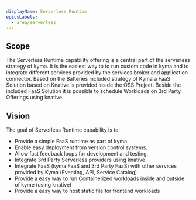 ```yaml
---
displayName: Serverless Runtime
epicsLabels:
  - area/serverless
---
```

<!-- above metadata will be used on kyma.project.io page to display nice name of capability and have a reference to label that should be used while fetching from ZenHub/GitHub the information about related Epics and their delivery plan   -->

## Scope

The Serverless Runtime capability offering is a central part of the serverless strategy of kyma. It is the easiest way to to run custom code in kyma and to integrate different services provided by the services broker and application connector. Based on the Batteries included strategy of Kyma a FaaS Solution based on Knative is provided inside the OSS Project. Beside the included FaaS Solution it is possible to schedule Workloads on 3rd Party Offerings using knative.

## Vision

The goal of Serverless Runtime capability is to:

- Provide a simple FaaS runtime as part of kyma.
- Enable easy deployment from version control systems.
- Allow fast feedback loops for development and testing.
- Integrate 3rd Party Serverless providers using knative.
- Integrate FaaS (kyma FaaS and 3rd Party FaaS) with other services provided by Kyma (Eventing, API, Service Catalog)
- Provide a easy way to run Containerized workloads inside and outside of kyme (using knative)
- Provide a easy way to host static file for frontend workloads
